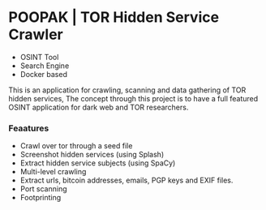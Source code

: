 # POOPAK | TOR Hidden Service Crawler
- OSINT Tool
- Search Engine
- Docker based

This is an application for crawling, scanning and data gathering of TOR hidden services, The concept through this 
project is to have a full featured OSINT application for dark web and TOR researchers.

### Feaatures
* Crawl over tor through a seed file
* Screenshot hidden services (using Splash)
* Extract hidden service subjects (using SpaCy)
* Multi-level crawling
* Extract urls, bitcoin addresses, emails, PGP keys and EXIF files.
* Port scanning
* Footprinting

